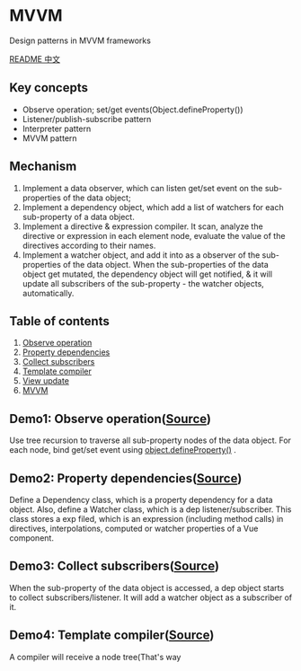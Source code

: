 # MVVM
Design patterns in MVVM frameworks

[README 中文](https://github.com/21hook/MVVM/blob/master/README-zh_cn.md)

## Key concepts
- Observe operation; set/get events(Object.defineProperty())
- Listener/publish-subscribe pattern
- Interpreter pattern
- MVVM pattern

## Mechanism
1. Implement a data observer, which can listen get/set event on the sub-properties 
of the data object;
2. Implement a dependency object, which add a list of watchers for each sub-property of a data object.
3. Implement a directive & expression compiler. It scan, analyze the directive or expression in each element node, 
evaluate the value of the directives according to their names.
4. Implement a watcher object, and add it into as a observer of the sub-properties of 
the data object. When the sub-properties of the data object get mutated, the dependency object 
will get notified, & it will update all subscribers of the sub-property - the watcher objects, automatically.


## Table of contents
1. [Observe operation](#demo1-observe-operationsource)
2. [Property dependencies](#demo2-property-dependenciessource)
3. [Collect subscribers](#demo3-collect-subscriberssource)
4. [Template compiler](#demo4-template-compilersource) 
5. [View update](#demo5-view-updatesource)
6. [MVVM](##demo6-mvvmsource)

## Demo1: Observe operation([Source](https://github.com/21hook/MVVM/blob/master/demo1))
Use tree recursion to traverse all sub-property nodes of the data object.
For each node, bind get/set event using 
[object.defineProperty()](https://developer.mozilla.org/en-US/docs/Web/JavaScript/Reference/Global_Objects/Object/defineProperty)
. 

## Demo2: Property dependencies([Source](https://github.com/21hook/MVVM/blob/master/demo2))
Define a Dependency class, which is a property dependency for a data object.
Also, define a Watcher class, which is a dep listener/subscriber. This class stores a exp filed, which is an expression
(including method calls) in directives, interpolations, computed or watcher properties of a Vue component.

## Demo3: Collect subscribers([Source](https://github.com/21hook/MVVM/blob/master/demo3))
When the sub-property of the data object is accessed, a dep object starts to collect subscribers/listener.
It will add a watcher object as a subscriber of it.

## Demo4: Template compiler([Source](https://github.com/21hook/MVVM/blob/master/demo4))
A compiler will receive a node tree(That's way <template> must have a root tag), and return a token stream.
The compiler analyzes each directive & interpolation, then it will create a watcher object for evaluating 
each value of them. When a watcher object is created, it will evaluate the exp field, which stores the expressions
of the directives or interpolations. So, all the sub-properties of the data object will be accessed. It starts to 
collect subscribers, as shown in [Demo4](#demo4-template-compilersource).

## Demo5: View update([Source](https://github.com/21hook/MVVM/blob/master/demo5))
When create a watcher object using an expression in directives or interpolations, it also binds a update view 
function to update the view. If the dependent sub-property of the data object get mutated, the dep object of it will be 
notified, and all subscribers(watchers) of the dep object will be updated. Then, each watcher will call its update 
view function to update the view.

## Demo6: MVVM([Source](https://github.com/21hook/MVVM/blob/master/demo6))
The main program of a Vue instance. It need to traverse all sub-properties of a data objects, as shown in 
[Demo1](#demo1-observe-operationsource). Then, start to compile the template to collect subscribers
of each sub-property of the data object, as shown in [Demo4](#demo4-template-compilersource).


## MVVM patterns
- Subscriber collections
```
          init              trigger get event              add subscribers
Template --------> Watcher  ------------------> Observe --------------------> Dep 
```

- One-way data binding 
```
       set                     notify              update           view update
Data -------> Observe --------------------> Dep  ---------> Watcher -------------> View
```

The overall patterns of MVVM is like this ![MVVM patterns](http://zhouweicsu.github.io/blog/2017/03/07/vue-2-0-reactivity/Vue%20Reactivity.svg)

## License
MIT

## Reference 
[1] *Design patterns: elements of reusable object-oriented software* <br>
[2] <<JavaScript设计模式与开发实践>> <br>
[3] wiki [observer pattern](https://en.wikipedia.org/wiki/Observer_pattern)
